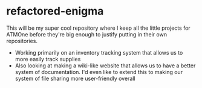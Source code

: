 # refactored-enigma
This will be my super cool repository where I keep all the little projects for ATMOne before they're big enough to justify putting in their own repositories.

* Working primarily on an inventory tracking system that allows us to more easily track supplies
* Also looking at making a wiki-like website that allows us to have a better system of documentation. I'd even like to extend this to making our system of file sharing more user-friendly overall
